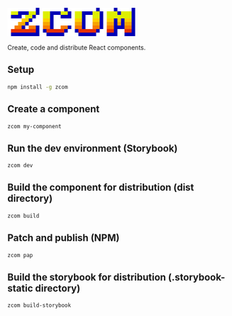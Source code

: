 ![alt text](img/zcom.png)

Create, code and distribute React components.

## Setup
```bash
npm install -g zcom
```

## Create a component
```bash
zcom my-component
```

## Run the dev environment (Storybook)
```bash
zcom dev
```

## Build the component for distribution (dist directory)
```bash
zcom build
```

## Patch and publish (NPM)
```bash
zcom pap
```

## Build the storybook for distribution (.storybook-static directory)
```bash
zcom build-storybook
```
